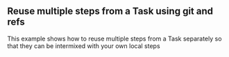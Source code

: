 ## Reuse multiple steps from a Task using git and refs

This example shows how to reuse multiple steps from a Task separately so that they can be intermixed with your own local steps